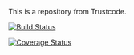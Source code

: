 
This is a repository from Trustcode.

[![Build Status](https://travis-ci.org/Trust-Code/trustcode-addons.svg?branch=10.0)](https://travis-ci.org/Trust-Code/trustcode-addons)


[![Coverage Status](https://coveralls.io/repos/github/Trust-Code/trustcode-addons/badge.svg?branch=10.0)](https://coveralls.io/github/Trust-Code/trustcode-addons?branch=10.0)
